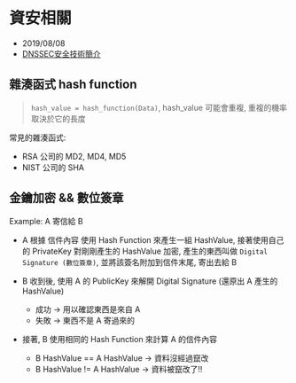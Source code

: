 # 資安相關

- 2019/08/08
- [DNSSEC安全技術簡介](http://www.cc.ntu.edu.tw/chinese/epaper/0022/20120920_2206.html)


## 雜湊函式 hash function

> `hash_value = hash_function(Data)`, hash_value 可能會重複, 重複的機率取決於它的長度

常見的雜湊函式:

- RSA 公司的 MD2, MD4, MD5
- NIST 公司的 SHA


## 金鑰加密 && 數位簽章

Example: A 寄信給 B

- A 根據 信件內容 使用 Hash Function 來產生一組 HashValue, 接著使用自己的 PrivateKey 對剛剛產生的 HashValue 加密, 產生的東西叫做 `Digital Signature (數位簽章)`, 並將該簽名附加到信件末尾, 寄出去給 B

- B 收到後, 使用 A 的 PublicKey 來解開 Digital Signature (還原出 A 產生的 HashValue)
    - 成功 -> 用以確認東西是來自 A
    - 失敗 -> 東西不是 A 寄過來的

- 接著, B 使用相同的 Hash Function 來計算 A 的信件內容
    - B HashValue == A HashValue -> 資料沒經過竄改
    - B HashValue != A HashValue -> 資料被竄改了!!
